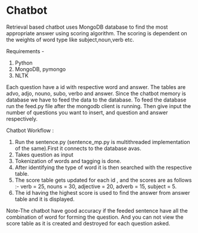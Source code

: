 # Chatbot
Retrieval based chatbot uses MongoDB database to find the most appropriate answer using scoring algorithm. The scoring is dependent on the weights of word type like subject,noun,verb etc.

Requirements - 
1. Python 
2. MongoDB, pymongo
3. NLTK

Each question have a id with respective word and answer. The tables are advo, adjo, nouno, subo, verbo and answer. Since the chatbot memory is database we have to feed the data to the database. To feed the database run the feed.py file after the mongodb client is running. Then give input the number of questions you want to insert, and question and answer respectively.
 
Chatbot Workflow :
1. Run the sentence.py (sentence_mp.py is multithreaded implementation of the same).First it connects to the database avas.
2. Takes question as input
3. Tokenization of words and tagging is done.
4. After identifying the type of word it is then searched with the respective table.
5. The score table gets updated for each id , and the scores are as follows :- verb = 25, nouns = 30, adjective = 20, adverb = 15, subject = 5.
6. The id having the highest score is used to find the answer from answer table and it is displayed.

Note-The chatbot have good accuracy if the feeded sentence have all the combination of word for forming the question. And you can not view the score table as it is created and destroyed for each question asked.
